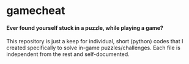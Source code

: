 # gamecheat

#### Ever found yourself stuck in a puzzle, while playing a game?

This repository is just a keep for individual, short (python) codes that I created specifically to solve in-game puzzles/challenges. Each file is independent from the rest and self-documented.
